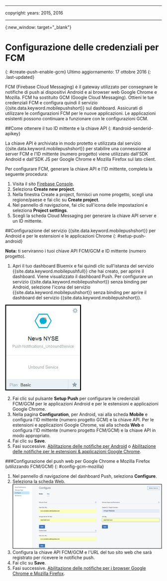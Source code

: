 
---

copyright:
 years: 2015, 2016

---

{:new_window: target="_blank"}
# Configurazione delle credenziali per FCM
{: #create-push-enable-gcm}
Ultimo aggiornamento: 17 ottobre 2016
{: .last-updated}

FCM (Firebase Cloud Messaging) è il gateway utilizzato per consegnare le notifiche di push ai dispositivi Android e ai browser web Google Chrome e Mozilla. FCM ha sostituito GCM (Google Cloud Messaging). Ottieni le tue credenziali FCM e configura quindi il servizio {{site.data.keyword.mobilepushshort}} sul dashboard. Assicurati di utilizzare le configurazioni FCM per le nuove applicazioni. Le applicazioni esistenti possono continuare a funzionare con le configurazioni GCM.

##Come ottenere il tuo ID mittente e la chiave API
{: #android-senderid-apikey}

La chiave API è archiviata in modo protetto e utilizzata dal servizio {{site.data.keyword.mobilepushshort}} per stabilire una connessione al server FCM e l'ID mittente (numero progetto) viene utilizzato dall'SDK Android e dall'SDK JS per Google Chrome e Mozilla Firefox sul lato client.  

Per configurare FCM, generare la chiave API e l'ID mittente, completa la seguente procedura:

1. Visita il sito [Firebase Console](https://console.firebase.google.com/?pli=1).
2. Seleziona **Create new project**. 
3. Nella finestra Create a project, fornisci un nome progetto, scegli una regione/paese e fai clic su **Create project**.
3. Nel pannello di navigazione, fai clic sull'icona delle impostazioni e seleziona **Project settings**.
4. Scegli la scheda Cloud Messaging per generare la chiave API server e un ID mittente.

##Configurazione del servizio {{site.data.keyword.mobilepushshort}} per Android e per le estensioni e le applicazioni Chrome
{: #setup-push-android}

**Nota:** ti serviranno i tuoi chiave API FCM/GCM e ID mittente (numero progetto).

1. Apri il tuo dashboard Bluemix e fai quindi clic sull'istanza del servizio {{site.data.keyword.mobilepushfull}} che hai creato, per aprire il dashboard. Viene visualizzato il dashboard Push. Per configurare un servizio {{site.data.keyword.mobilepushshort}} senza binding per Android, selezione l'icona del servizio {{site.data.keyword.mobilepushshort}} senza binding per aprire il dashboard del servizio {{site.data.keyword.mobilepushshort}}. 

![Dashboard Push](images/push_unbound.jpg)

2. Fai clic sul pulsante **Setup Push** per configurare le credenziali FCM/GCM per le applicazioni Android e per le estensioni e applicazioni Google Chrome.
3. Nella pagina **Configuration**, per Android, vai alla scheda **Mobile** e configura l'ID mittente (numero progetto GCM) e la chiave API. Per le estensioni e applicazioni Google Chrome, vai alla scheda **Web** e configura l'ID mittente (numero progetto FCM/GCM) e la chiave API in modo appropriato.
4. Fai clic su **Save**.
5. Fasi successive. [Abilitazione delle notifiche per Android](c_enable_push.html) o [Abilitazione delle notifiche per le estensioni & applicazioni Google Chrome](c_enable_push.html).

###Configurazione del push web per Google Chrome e Mozilla Firefox (utilizzando FCM/GCM)
{: #config-gcm-mozilla}

1. Nel pannello di navigazione del dashboard Push, seleziona **Configure**.
2. Seleziona la scheda Web.
	![Configurazioni push web](images/webpush_configure.jpg)
3. Configura la chiave API FCM/GCM e l'URL del tuo sito web che sarà registrato per ricevere le notifiche push. 
4. Fai clic su **Save**.
5. Fasi successive. [Abilitazione delle notifiche per i browser Google Chrome e Mozilla Firefox](c_enable_push.html).
